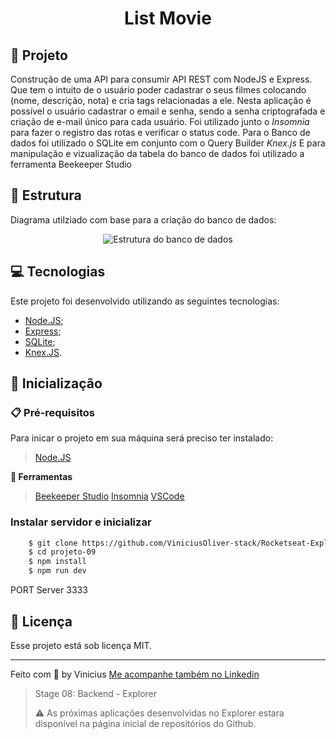<h1 align="center">List Movie</h1> 

## :file_folder: Projeto

Construção de uma API para consumir  API REST com NodeJS e Express. Que tem o intuito de o usuário poder cadastrar o seus filmes colocando (nome, descrição, nota) e cria tags relacionadas a ele. Nesta aplicação é possível o usuário cadastrar o email e senha, sendo a senha criptografada e criação de e-mail único para cada usuário.
Foi utilizado junto o _Insomnia_ para fazer o registro das rotas e verificar o status code.
Para o Banco de dados foi utilizado o SQLite em conjunto com o Query Builder _Knex.js_
E para manipulação e vizualização da tabela do banco de dados foi utilizado a ferramenta Beekeeper Studio

## :pushpin: Estrutura
Diagrama utilziado com base para a criação do banco de dados:
<p  align="center">

<img  alt="Estrutura do banco de dados"  src="https://efficient-sloth-d85.notion.site/image/https%3A%2F%2Fs3-us-west-2.amazonaws.com%2Fsecure.notion-static.com%2F6aa38810-f18a-4739-bda5-09598d05700d%2FUntitled.png?id=9ed40676-b3e1-41ff-ad9f-30e1b6fcf35d&table=block&spaceId=08f749ff-d06d-49a8-a488-9846e081b224&width=2000&userId=&cache=v2">

</p>


## :computer: Tecnologias
Este projeto foi desenvolvido utilizando as seguintes tecnologias: 

- [Node.JS](https://nodejs.org/en/);
- [Express](https://expressjs.com/);
- [SQLite](https://www.sqlite.org/index.html);
- [Knex.JS](https://knexjs.org/).

## :rocket: Inicialização

### :clipboard: Pré-requisitos
Para inicar o projeto em sua máquina será preciso ter instalado:

>  [Node.JS](https://nodejs.org/en/)

<b>:wrench: Ferramentas</b>
> [Beekeeper Studio](https://www.beekeeperstudio.io/)
> [Insomnia](https://insomnia.rest/download)
> [VSCode](https://code.visualstudio.com/)

### Instalar servidor e inicializar
```bash
	$ git clone https://github.com/ViniciusOliver-stack/Rocketseat-Explorer.git
	$ cd projeto-09
	$ npm install
	$ npm run dev
```
PORT Server 3333

## :memo: Licença

Esse projeto está sob licença MIT.

---
Feito com :purple_heart: by Vinicius [Me acompanhe também no Linkedin](https://www.linkedin.com/in/viniciussantos-oliveira/)

> Stage 08: Backend - Explorer
> 
> :warning: As próximas aplicações desenvolvidas no Explorer estara disponível na página inicial de repositórios do Github.
